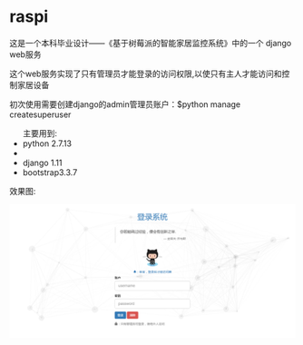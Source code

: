<h1> raspi</h1>

<p>这是一个本科毕业设计——《基于树莓派的智能家居监控系统》中的一个 django web服务</p>
<p>这个web服务实现了只有管理员才能登录的访问权限,以使只有主人才能访问和控制家居设备
<p>初次使用需要创建django的admin管理员账户：$python manage createsuperuser</p>
<ul>主要用到:
    <li>python 2.7.13<li>
    <li>django 1.11</li>
    <li>bootstrap3.3.7</li>
</ul>
<p>效果图:</p>
<img src="/app/static/img/登录样式.png">
